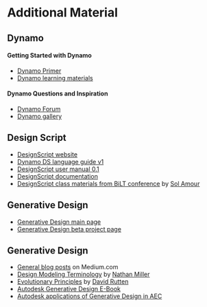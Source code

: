 # Additional Material


## Dynamo

#### Getting Started with Dynamo

- [Dynamo Primer](https://primer.dynamobim.org/)
- [Dynamo learning materials](https://dynamobim.org/learn/)

#### Dynamo Questions and Inspiration

- [Dynamo Forum](https://forum.dynamobim.org/)
- [Dynamo gallery](https://www.dynamobim.org/)

## Design Script
- [DesignScript website](http://designscript.io/)
- [Dynamo DS language guide v1](https://dynamobim.org/wp-content/uploads/forum-assets/colin-mccroneautodesk-com/07/10/Dynamo_language_guide_version_1.pdf)
- [DesignScript user manual 0.1](http://designscript.io/DesignScript_user_manual_0.1.pdf)
- [DesignScript documentation](https://dynamobim.org/wp-content/links/DesignScriptDocumentation.pdf)
- [DesignScript class materials from BiLT conference](https://github.com/Amoursol/dynamoDesignScript) by [Sol Amour](https://github.com/Amoursol)

## Generative Design

- [Generative Design main page](https://www.autodesk.com/solutions/refinery-beta)
- [Generative Design beta project page](https://beta.autodesk.com/key/RefineryLanding)

## Generative Design 

- [General blog posts](https://medium.com/generative-design) on Medium.com
- [Design Modeling Terminology](https://archinate.files.wordpress.com/2018/06/dstasiuk-design-modeling-terminology1.pdf) by [Nathan Miller](https://github.com/archinate)
- [Evolutionary Principles](https://www.grasshopper3d.com/profiles/blogs/evolutionary-principles) by [David Rutten](https://github.com/DavidRutten)
-  [Autodesk Generative Design E-Book](https://www.autodesk.com/content/dam/autodesk/www/solutions/generative-design/autodesk-aec-generative-design-ebook.pdf)
-  [Autodesk applications of Generative Design in AEC](https://www.autodesk.com/solutions/generative-design/architecture-engineering-construction)
